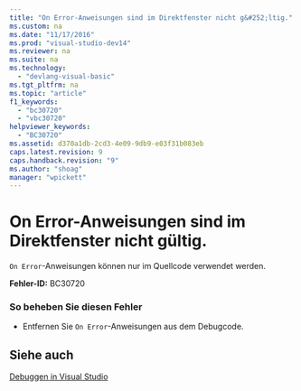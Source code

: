```yaml
---
title: "On Error-Anweisungen sind im Direktfenster nicht g&#252;ltig."
ms.custom: na
ms.date: "11/17/2016"
ms.prod: "visual-studio-dev14"
ms.reviewer: na
ms.suite: na
ms.technology: 
  - "devlang-visual-basic"
ms.tgt_pltfrm: na
ms.topic: "article"
f1_keywords: 
  - "bc30720"
  - "vbc30720"
helpviewer_keywords: 
  - "BC30720"
ms.assetid: d370a1db-2cd3-4e09-9db9-e03f31b083eb
caps.latest.revision: 9
caps.handback.revision: "9"
ms.author: "shoag"
manager: "wpickett"
---
```

# On Error-Anweisungen sind im Direktfenster nicht g&#252;ltig.
`On Error`\-Anweisungen können nur im Quellcode verwendet werden.  
  
 **Fehler\-ID:** BC30720  
  
### So beheben Sie diesen Fehler  
  
-   Entfernen Sie `On Error`\-Anweisungen aus dem Debugcode.  
  
## Siehe auch  
 [Debuggen in Visual Studio](../Topic/Debugging%20in%20Visual%20Studio.md)
